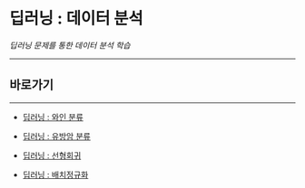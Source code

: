 # 딥러닝 : 데이터 분석

*딥러닝 문제를 통한 데이터 분석 학습*

---

## 바로가기

---

- [딥러닝 : 와인 분류](https://github.com/wjsrlahrlco1998/TIL/blob/master/DI_data_analysis/DI_wine_example.md)
- [딥러닝 : 유방암 분류](https://github.com/wjsrlahrlco1998/TIL/blob/master/DI_data_analysis/DI_breast_cancer_example.md)
- [딥러닝 : 선형회귀](https://github.com/wjsrlahrlco1998/TIL/blob/master/DI_data_analysis/DI_linear_data_analysis.md)

- [딥러닝 : 배치정규화](https://github.com/wjsrlahrlco1998/TIL/blob/master/DI_data_analysis/DL_batch_normalization.md)


